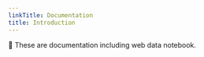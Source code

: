 ```yaml
---
linkTitle: Documentation
title: Introduction
---
```


👋 These are documentation including web data notebook.


